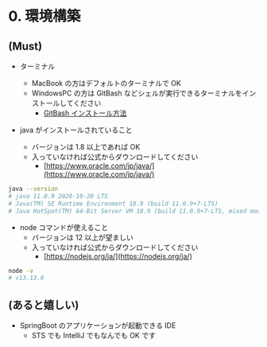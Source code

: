 # 0. 環境構築

## (Must)

- ターミナル

  - MacBook の方はデフォルトのターミナルで OK
  - WindowsPC の方は GitBash などシェルが実行できるターミナルをインストールしてください
    - [GitBash インストール方法](https://qiita.com/suke_masa/items/404f06309bb32ca6c9c5)

- java がインストールされていること
  - バージョンは 1.8 以上であれば OK
  - 入っていなければ公式からダウンロードしてください
    - [https://www.oracle.com/jp/java/](https://www.oracle.com/jp/java/)

```sh
java --version
# java 11.0.9 2020-10-20 LTS
# Java(TM) SE Runtime Environment 18.9 (build 11.0.9+7-LTS)
# Java HotSpot(TM) 64-Bit Server VM 18.9 (build 11.0.9+7-LTS, mixed mode)
```

- node コマンドが使えること
  - バージョンは 12 以上が望ましい
  - 入っていなければ公式からダウンロードしてください
    - [https://nodejs.org/ja/](https://nodejs.org/ja/)

```sh
node -v
# v13.13.0
```

## (あると嬉しい)

- SpringBoot のアプリケーションが起動できる IDE
  - STS でも IntelliJ でもなんでも OK です
